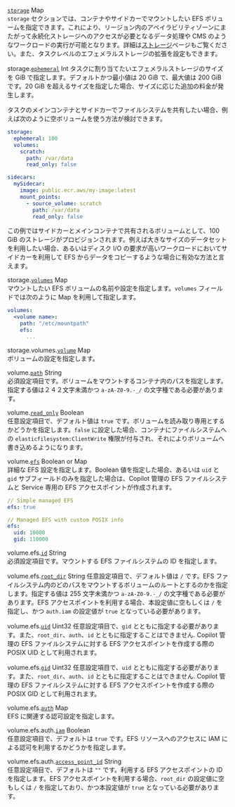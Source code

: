 <div class="separator"></div>

<a id="storage" href="#storage" class="field">`storage`</a> <span class="type">Map</span>  
`storage` セクションでは、コンテナやサイドカーでマウントしたい EFS ボリュームを指定できます。これにより、リージョン内のアベイラビリティゾーンにまたがって永続化ストレージへのアクセスが必要となるデータ処理や CMS のようなワークロードの実行が可能となります。詳細は[ストレージ](../developing/storage.ja.md)ページもご覧ください。また、タスクレベルのエフェメラルストレージの拡張を設定もできます。

<span class="parent-field">storage.</span><a id="ephemeral" href="#ephemeral" class="field">`ephemeral`</a> <span class="type">Int</span>
タスクに割り当てたいエフェメラルストレージのサイズを GiB で指定します。デフォルトかつ最小値は 20 GiB で、最大値は 200 GiB です。20 GiB を超えるサイズを指定した場合、サイズに応じた追加の料金が発生します。

タスクのメインコンテナとサイドカーでファイルシステムを共有したい場合、例えば次のように空ボリュームを使う方法が検討できます。
```yaml
storage:
  ephemeral: 100
  volumes:
    scratch:
      path: /var/data
      read_only: false

sidecars:
  mySidecar:
    image: public.ecr.aws/my-image:latest
    mount_points:
      - source_volume: scratch
        path: /var/data
        read_only: false
```
この例ではサイドカーとメインコンテナで共有されるボリュームとして、100 GiB のストレージがプロビジョンされます。例えば大きなサイズのデータセットを利用したい場合、あるいはディスク I/O の要求が高いワークロードにおいてサイドカーを利用して EFS からデータをコピーするような場合に有効な方法と言えます。

<span class="parent-field">storage.</span><a id="volumes" href="#volumes" class="field">`volumes`</a> <span class="type">Map</span>  
マウントしたい EFS ボリュームの名前や設定を指定します。`volumes` フィールドでは次のように Map を利用して指定します。
```yaml
volumes:
  <volume name>:
    path: "/etc/mountpath"
    efs:
      ...
```

<span class="parent-field">storage.volumes.</span><a id="volume" href="#volume" class="field">`volume`</a> <span class="type">Map</span>  
ボリュームの設定を指定します。

<span class="parent-field">volume.</span><a id="path" href="#path" class="field">`path`</a> <span class="type">String</span>  
必須設定項目です。ボリュームをマウントするコンテナ内のパスを指定します。指定する値は２４２文字未満かつ `a-zA-Z0-9.-_/` の文字種である必要があります。

<span class="parent-field">volume.</span><a id="read_only" href="#read-only" class="field">`read_only`</a> <span class="type">Boolean</span>  
任意設定項目で、デフォルト値は `true` です。ボリュームを読み取り専用とするかどうかを指定します。`false` に設定した場合、コンテナにファイルシステムへの `elasticfilesystem:ClientWrite` 権限が付与され、それによりボリュームへ書き込めるようになります。

<span class="parent-field">volume.</span><a id="efs" href="#efs" class="field">`efs`</a> <span class="type">Boolean or Map</span>  
詳細な EFS 設定を指定します。Boolean 値を指定した場合、あるいは `uid` と `gid` サブフィールドのみを指定した場合は、Copilot 管理の EFS ファイルシステムと Service 専用の EFS アクセスポイントが作成されます。

```yaml
// Simple managed EFS
efs: true

// Managed EFS with custom POSIX info
efs:
  uid: 10000
  gid: 110000
```

<span class="parent-field">volume.efs.</span><a id="id" href="#id" class="field">`id`</a> <span class="type">String</span>  
必須設定項目です。マウントする EFS ファイルシステムの ID を指定します。

<span class="parent-field">volume.efs.</span><a id="root_dir" href="#root-dir" class="field">`root_dir`</a> <span class="type">String</span>
任意設定項目で、デフォルト値は `/` です。EFS ファイルシステム内のどのパスをマウントするボリュームのルートとするのかを指定します。指定する値は 255 文字未満かつ `a-zA-Z0-9.-_/` の文字種である必要があります。EFS アクセスポイントを利用する場合、本設定値に空もしくは `/` を指定し、かつ `auth.iam` の設定値が `true` となっている必要があります。

<span class="parent-field">volume.efs.</span><a id="uid" href="#uid" class="field">`uid`</a> <span class="type">Uint32</span>
任意設定項目で、`gid` とともに指定する必要があります。また、`root_dir`、`auth`、`id` とともに指定することはできません. Copilot 管理の EFS ファイルシステムに対する EFS アクセスポイントを作成する際の POSIX UID として利用されます。

<span class="parent-field">volume.efs.</span><a id="gid" href="#gid" class="field">`gid`</a> <span class="type">Uint32</span>
任意設定項目で、`uid` とともに指定する必要があります。また、`root_dir`、`auth`、`id` とともに指定することはできません. Copilot 管理の EFS ファイルシステムに対する EFS アクセスポイントを作成する際の POSIX GID として利用されます。

<span class="parent-field">volume.efs.</span><a id="auth" href="#auth" class="field">`auth`</a> <span class="type">Map</span>  
EFS に関連する認可設定を指定します。

<span class="parent-field">volume.efs.auth.</span><a id="iam" href="#iam" class="field">`iam`</a> <span class="type">Boolean</span>  
任意設定項目で、デフォルトは `true` です。EFS リソースへのアクセスに IAM による認可を利用するかどうかを指定します。

<span class="parent-field">volume.efs.auth.</span><a id="access_point_id" href="#access-point-id" class="field">`access_point_id`</a> <span class="type">String</span>  
任意設定項目で、デフォルトは `""` です。利用する EFS アクセスポイントの ID を指定します。EFS アクセスポイントを利用する場合、`root_dir` の設定値に空もしくは `/` を指定しており、かつ本設定値が `true` となっている必要があります。
